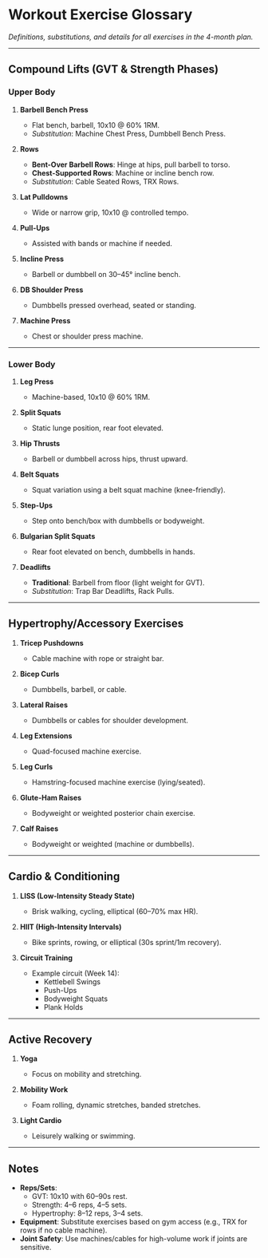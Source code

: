 # Workout Exercise Glossary  
*Definitions, substitutions, and details for all exercises in the 4-month plan.*  

---

## **Compound Lifts (GVT & Strength Phases)**  
### **Upper Body**  
1. **Barbell Bench Press**  
   - Flat bench, barbell, 10x10 @ 60% 1RM.  
   - *Substitution*: Machine Chest Press, Dumbbell Bench Press.  

2. **Rows**  
   - **Bent-Over Barbell Rows**: Hinge at hips, pull barbell to torso.  
   - **Chest-Supported Rows**: Machine or incline bench row.  
   - *Substitution*: Cable Seated Rows, TRX Rows.  

3. **Lat Pulldowns**  
   - Wide or narrow grip, 10x10 @ controlled tempo.  

4. **Pull-Ups**  
   - Assisted with bands or machine if needed.  

5. **Incline Press**  
   - Barbell or dumbbell on 30–45° incline bench.  

6. **DB Shoulder Press**  
   - Dumbbells pressed overhead, seated or standing.  

7. **Machine Press**  
   - Chest or shoulder press machine.  

---

### **Lower Body**  
1. **Leg Press**  
   - Machine-based, 10x10 @ 60% 1RM.  

2. **Split Squats**  
   - Static lunge position, rear foot elevated.  

3. **Hip Thrusts**  
   - Barbell or dumbbell across hips, thrust upward.  

4. **Belt Squats**  
   - Squat variation using a belt squat machine (knee-friendly).  

5. **Step-Ups**  
   - Step onto bench/box with dumbbells or bodyweight.  

6. **Bulgarian Split Squats**  
   - Rear foot elevated on bench, dumbbells in hands.  

7. **Deadlifts**  
   - **Traditional**: Barbell from floor (light weight for GVT).  
   - *Substitution*: Trap Bar Deadlifts, Rack Pulls.  

---

## **Hypertrophy/Accessory Exercises**  
1. **Tricep Pushdowns**  
   - Cable machine with rope or straight bar.  

2. **Bicep Curls**  
   - Dumbbells, barbell, or cable.  

3. **Lateral Raises**  
   - Dumbbells or cables for shoulder development.  

4. **Leg Extensions**  
   - Quad-focused machine exercise.  

5. **Leg Curls**  
   - Hamstring-focused machine exercise (lying/seated).  

6. **Glute-Ham Raises**  
   - Bodyweight or weighted posterior chain exercise.  

7. **Calf Raises**  
   - Bodyweight or weighted (machine or dumbbells).  

---

## **Cardio & Conditioning**  
1. **LISS (Low-Intensity Steady State)**  
   - Brisk walking, cycling, elliptical (60–70% max HR).  

2. **HIIT (High-Intensity Intervals)**  
   - Bike sprints, rowing, or elliptical (30s sprint/1m recovery).  

3. **Circuit Training**  
   - Example circuit (Week 14):  
     - Kettlebell Swings  
     - Push-Ups  
     - Bodyweight Squats  
     - Plank Holds  

---

## **Active Recovery**  
1. **Yoga**  
   - Focus on mobility and stretching.  

2. **Mobility Work**  
   - Foam rolling, dynamic stretches, banded stretches.  

3. **Light Cardio**  
   - Leisurely walking or swimming.  

---

## **Notes**  
- **Reps/Sets**:  
  - GVT: 10x10 with 60–90s rest.  
  - Strength: 4–6 reps, 4–5 sets.  
  - Hypertrophy: 8–12 reps, 3–4 sets.  
- **Equipment**: Substitute exercises based on gym access (e.g., TRX for rows if no cable machine).  
- **Joint Safety**: Use machines/cables for high-volume work if joints are sensitive.
